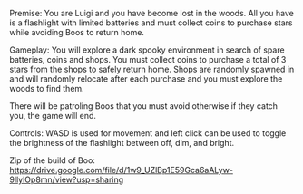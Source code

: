 Premise: You are Luigi and you have become lost in the woods. All you have is a flashlight with limited batteries and must collect coins
to purchase stars while avoiding Boos to return home.

Gameplay: You will explore a dark spooky environment in search of spare batteries, coins and shops.
You must collect coins to purchase a total of 3 stars from the shops to safely return home.
Shops are randomly spawned in and will randomly relocate after each purchase and you must explore the woods to find them.

There will be patroling Boos that you must avoid otherwise if they catch you, the game will end.

Controls: WASD is used for movement and left click can be used to toggle the brightness of the flashlight between off, dim, and bright.

Zip of the build of Boo: https://drive.google.com/file/d/1w9_UZlBp1E59Gca6aALyw-9llylOp8mn/view?usp=sharing
